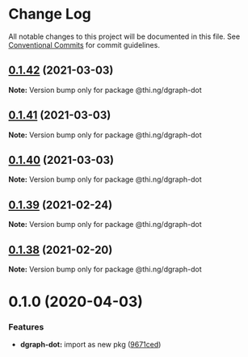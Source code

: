 # Change Log

All notable changes to this project will be documented in this file.
See [Conventional Commits](https://conventionalcommits.org) for commit guidelines.

## [0.1.42](https://github.com/thi-ng/umbrella/compare/@thi.ng/dgraph-dot@0.1.41...@thi.ng/dgraph-dot@0.1.42) (2021-03-03)

**Note:** Version bump only for package @thi.ng/dgraph-dot





## [0.1.41](https://github.com/thi-ng/umbrella/compare/@thi.ng/dgraph-dot@0.1.40...@thi.ng/dgraph-dot@0.1.41) (2021-03-03)

**Note:** Version bump only for package @thi.ng/dgraph-dot





## [0.1.40](https://github.com/thi-ng/umbrella/compare/@thi.ng/dgraph-dot@0.1.39...@thi.ng/dgraph-dot@0.1.40) (2021-03-03)

**Note:** Version bump only for package @thi.ng/dgraph-dot





## [0.1.39](https://github.com/thi-ng/umbrella/compare/@thi.ng/dgraph-dot@0.1.38...@thi.ng/dgraph-dot@0.1.39) (2021-02-24)

**Note:** Version bump only for package @thi.ng/dgraph-dot





## [0.1.38](https://github.com/thi-ng/umbrella/compare/@thi.ng/dgraph-dot@0.1.37...@thi.ng/dgraph-dot@0.1.38) (2021-02-20)

**Note:** Version bump only for package @thi.ng/dgraph-dot





# 0.1.0 (2020-04-03)


### Features

* **dgraph-dot:** import as new pkg ([9671ced](https://github.com/thi-ng/umbrella/commit/9671ceda29b0cd0ebbedce449943eec5abeff882))
